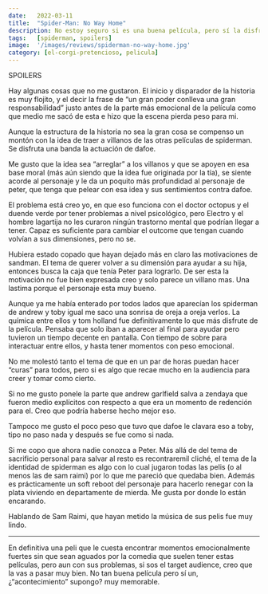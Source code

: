```yaml
---
date:   2022-03-11
title:  "Spider-Man: No Way Home"
description: No estoy seguro si es una buena película, pero sí la disfruté mucho.
tags:   [spiderman, spoilers]
image:  '/images/reviews/spiderman-no-way-home.jpg'
category: [el-corgi-pretencioso, pelicula]
---
```

SPOILERS

Hay algunas cosas que no me gustaron. El inicio y disparador de la historia es muy flojito, y el decir la frase de “un gran poder conlleva una gran responsabilidad” justo antes de la parte más emocional de la película como que medio me sacó de esta e hizo que la escena pierda peso para mi.

Aunque la estructura de la historia no sea la gran cosa se compenso un montón con la idea de traer a villanos de las otras películas de spiderman. Se disfruta una banda la actuación de dafoe.

Me gusto que la idea sea “arreglar” a los villanos y que se apoyen en esa base moral (más aún siendo que la idea fue originada por la tía), se siente acorde al personaje y le da un poquito más profundidad al personaje de peter, que tenga que pelear con esa idea y sus sentimientos contra dafoe.

El problema está creo yo, en que eso funciona con el doctor octopus y el duende verde por tener problemas a nivel psicológico, pero Electro y el hombre lagartija no les curaron ningún trastorno mental que podrían llegar a tener. Capaz es suficiente para cambiar el outcome que tengan cuando volvían a sus dimensiones, pero no se.

Hubiera estado copado que hayan dejado más en claro las motivaciones de sandman. El tema de querer volver a su dimensión para ayudar a su hija, entonces busca la caja que tenía Peter para lograrlo. De ser esta la motivación no fue bien expresada creo y solo parece un villano mas. Una lastima porque el personaje esta muy bueno.

Aunque ya me había enterado por todos lados que aparecían los spiderman de andrew y toby igual me saco una sonrisa de oreja a oreja verlos. La química entre ellos y tom holland fue definitivamente lo que más disfrute de la película. Pensaba que solo iban a aparecer al final para ayudar pero tuvieron un tiempo decente en pantalla. Con tiempo de sobre para interactuar entre ellos, y hasta tener momentos con peso emocional.

No me molestó tanto el tema de que en un par de horas puedan hacer “curas” para todos, pero si es algo que recae mucho en la audiencia para creer y tomar como cierto.

Si no me gusto ponele la parte que andrew garlfield salva a zendaya que fueron medio explícitos con respecto a que era un momento de redención para el. Creo que podría haberse hecho mejor eso.

Tampoco me gusto el poco peso que tuvo que dafoe le clavara eso a toby, tipo no paso nada y después se fue como si nada.

Si me copo que ahora nadie conozca a Peter. Más allá de del tema de sacrificio personal para salvar al resto es recontraremil cliché, el tema de la identidad de spiderman es algo con lo cual jugaron todas las pelis (o al menos las de sam raimi) por lo que me pareció que quedaba bien. Además es prácticamente un soft reboot del personaje para hacerlo renegar con la plata viviendo en departamente de mierda. Me gusta por donde lo están encarando.

Hablando de Sam Raimi, que hayan metido la música de sus pelis fue muy lindo.

<hr>

En definitiva una peli que le cuesta encontrar momentos emocionalmente fuertes sin que sean aguados por la comedia que suelen tener estas películas, pero aun con sus problemas, si sos el target audience, creo que la vas a pasar muy bien. No tan buena película pero sí un, ¿“acontecimiento” supongo? muy memorable.
